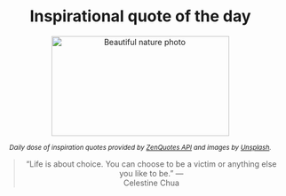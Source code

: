 
<div align="center">

# Inspirational quote of the day

<img src="./data/photo.jpeg" alt="Beautiful nature photo" width="320" height="180">

<sub><i>Daily dose of inspiration quotes provided by [ZenQuotes API](https://zenquotes.io/) and images by [Unsplash](https://unsplash.com/).</i></sub>


<blockquote>&ldquo;Life is about choice. You can choose to be a victim or anything else you like to be.&rdquo; &mdash; <footer>Celestine Chua</footer></blockquote>

</div>
